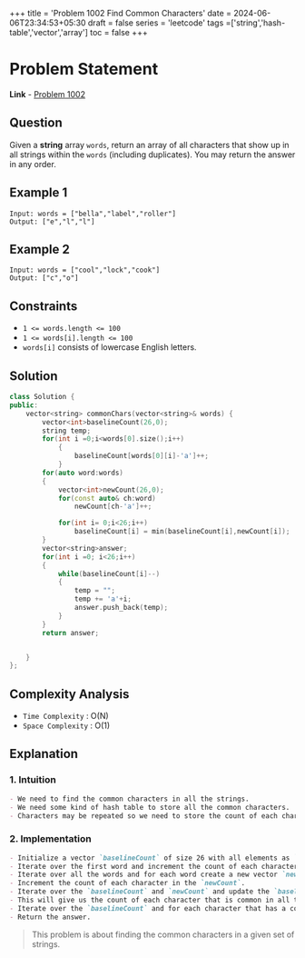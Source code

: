 +++
title = 'Problem 1002 Find Common Characters'
date = 2024-06-06T23:34:53+05:30
draft = false
series = 'leetcode'
tags =['string','hash-table','vector','array']
toc = false
+++

# Problem Statement

**Link** - [Problem 1002](https://leetcode.com/problems/find-common-characters/description/)

## Question

Given a **string** array `words`, return an array of all characters that show up in all strings within the `words` (including duplicates). You may return the answer in any order.

## Example 1

```text
Input: words = ["bella","label","roller"]
Output: ["e","l","l"]
```

## Example 2

```text
Input: words = ["cool","lock","cook"]
Output: ["c","o"]
```

## Constraints

- `1 <= words.length <= 100`
- `1 <= words[i].length <= 100`
- `words[i]` consists of lowercase English letters.

## Solution

```cpp
class Solution {
public:
    vector<string> commonChars(vector<string>& words) {
        vector<int>baselineCount(26,0);
        string temp;
        for(int i =0;i<words[0].size();i++)
            {
                baselineCount[words[0][i]-'a']++;
            }
        for(auto word:words)
        {
            vector<int>newCount(26,0);
            for(const auto& ch:word)
                newCount[ch-'a']++;

            for(int i= 0;i<26;i++)
                baselineCount[i] = min(baselineCount[i],newCount[i]);
        }
        vector<string>answer;
        for(int i =0; i<26;i++)
        {
            while(baselineCount[i]--)
            {
                temp = "";
                temp += 'a'+i;
                answer.push_back(temp);
            }
        }
        return answer;


    }
};
```

## Complexity Analysis

- `Time Complexity` : O(N)
- `Space Complexity` : O(1)

## Explanation

### 1. Intuition

```markdown
- We need to find the common characters in all the strings.
- We need some kind of hash table to store all the common characters.
- Characters may be repeated so we need to store the count of each character.
```

### 2. Implementation

```markdown
- Initialize a vector `baselineCount` of size 26 with all elements as `0`.
- Iterate over the first word and increment the count of each character in the `baselineCount`.
- Iterate over all the words and for each word create a new vector `newCount` of size 26 with all elements as `0`.
- Increment the count of each character in the `newCount`.
- Iterate over the `baselineCount` and `newCount` and update the `baselineCount` with the minimum of both.
- This will give us the count of each character that is common in all the words seen so far.
- Iterate over the `baselineCount` and for each character that has a count greater than `0` add it to the answer.
- Return the answer.
```

> This problem is about finding the common characters in a given set of strings.
